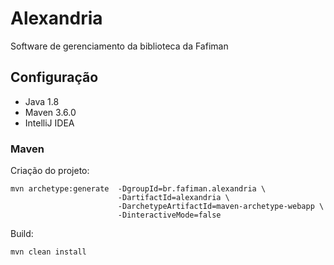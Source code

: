 # Alexandria
Software de gerenciamento da biblioteca da Fafiman

## Configuração

* Java 1.8
* Maven 3.6.0
* IntelliJ IDEA

### Maven

Criação do projeto:
```
mvn archetype:generate  -DgroupId=br.fafiman.alexandria \
                        -DartifactId=alexandria \
                        -DarchetypeArtifactId=maven-archetype-webapp \
                        -DinteractiveMode=false
```

Build:
```
mvn clean install
```